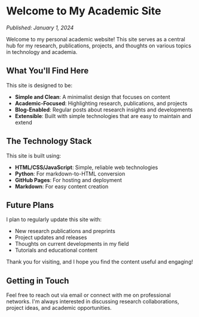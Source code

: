 # Welcome to My Academic Site

*Published: January 1, 2024*

Welcome to my personal academic website! This site serves as a central hub for my research, publications, projects, and thoughts on various topics in technology and academia.

## What You'll Find Here

This site is designed to be:

- **Simple and Clean**: A minimalist design that focuses on content
- **Academic-Focused**: Highlighting research, publications, and projects
- **Blog-Enabled**: Regular posts about research insights and developments
- **Extensible**: Built with simple technologies that are easy to maintain and extend

## The Technology Stack

This site is built using:

- **HTML/CSS/JavaScript**: Simple, reliable web technologies
- **Python**: For markdown-to-HTML conversion
- **GitHub Pages**: For hosting and deployment
- **Markdown**: For easy content creation

## Future Plans

I plan to regularly update this site with:

- New research publications and preprints
- Project updates and releases
- Thoughts on current developments in my field
- Tutorials and educational content

Thank you for visiting, and I hope you find the content useful and engaging!

## Getting in Touch

Feel free to reach out via email or connect with me on professional networks. I'm always interested in discussing research collaborations, project ideas, and academic opportunities.